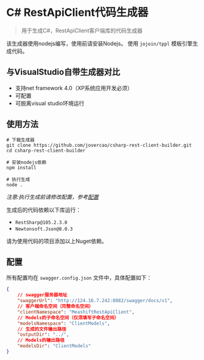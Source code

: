 # C# RestApiClient代码生成器

> 用于生成C#，RestApiClient客户端库的代码生成器

该生成器使用nodejs编写，使用前请安装Nodejs。
使用 `jojoin/tppl` 模板引擎生成代码。

## 与VisualStudio自带生成器对比

- 支持net framework 4.0（XP系统应用开发必须）
- 可配置
- 可脱离visual studio环境运行

## 使用方法

```shell
# 下载生成器
git clone https://github.com/jovercao/csharp-rest-client-builder.git
cd csharp-rest-client-builder

# 安装nodejs依赖
npm install

# 执行生成
node .
```

*注意:执行生成前请修改配置，参考[配置](##配置)*

生成后的代码依赖以下库运行：

- `RestSharp@105.2.3.0`
- `Newtonsoft.Json@8.0.3`

请为使用代码的项目添加以上Nuget依赖。

## 配置
所有配置均在 `swagger.config.json` 文件中，具体配置如下：

```json
{
    // swagger服务器地址
    "swaggerUrl": "http://124.16.7.242:8082/swagger/docs/v1",
    // 客户端命名空间（完整命名空间）
    "clientNamespace": "MeashiftRestApiClient",
    // Models的子命名空间（仅须填写子命名空间）
    "modelsNamespace": "ClientModels",
    // 生成的文件输出路径
    "outputDir": "../",
    // Models的输出路径
    "modelsDir": "ClientModels"
}
```
